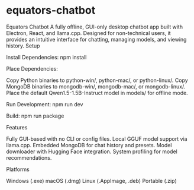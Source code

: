 # equators-chatbot
Equators Chatbot
A fully offline, GUI-only desktop chatbot app built with Electron, React, and llama.cpp. Designed for non-technical users, it provides an intuitive interface for chatting, managing models, and viewing history.
Setup

Install Dependencies:
npm install


Place Dependencies:

Copy Python binaries to python-win/, python-mac/, or python-linux/.
Copy MongoDB binaries to mongodb-win/, mongodb-mac/, or mongodb-linux/.
Place the default Qwen1.5-1.5B-Instruct model in models/ for offline mode.


Run Development:
npm run dev


Build:
npm run package



Features

Fully GUI-based with no CLI or config files.
Local GGUF model support via llama.cpp.
Embedded MongoDB for chat history and presets.
Model downloader with Hugging Face integration.
System profiling for model recommendations.

Platforms

Windows (.exe)
macOS (.dmg)
Linux (.AppImage, .deb)
Portable (.zip)
